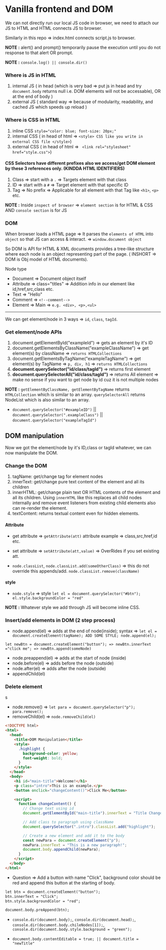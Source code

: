 # Vanilla frontend and DOM

We can not directly run our local JS code in browser, we need to attach our JS to HTML and HTML connects JS to browser. 

Similarly in this repo => index.html connects script.js to browser.

**NOTE :** alert() and prompt() temporarily pause the execution until you do not response to that alert OR prompt.

**NOTE :** `console.log() || console.dir()`

### Where is JS in HTML

1. internal JS    ( in head (which is very bad => put js in head and try `document.body` returns null i.e. DOM elements will not be accessable), OR at the end of body ) 
2. external JS    ( standard way => because of modularity, readability, and cached JS which speeds up reload )

### Where is CSS in HTML

1. inline CSS           `style="color: blue; font-size: 20px;"`
2. internal CSS        ( in head of html =>  ```<style> CSS like you write in external CSS file </style>```)
3. external CSS        ( in head of html => ``` <link rel="stylesheet" href="style.css">```)

#### CSS Selectors have different prefixes also we access/get DOM element by these 3 references only. (KINDDA HTML IDENTIFIERS)

1. Class => start with a ```.``` => Targets element with that class
2. ID    => start with a ```#``` => Target element with that specific ID
3. Tag   => No prefix            => Applicable for all element with that Tag like ```<h1>```, ```<p>``` etc.

**NOTE :** Inside `inspect of browser` => `element section` is for HTML & CSS AND `console section` is for JS

### DOM

When browser loads a HTML page => It parses the `elements of HTML` into `object` so that JS can access & interact. => `window.document object`  

So DOM is API for HTML & XML documents provides a tree-like structure where each node is an object representing part of the page. ( INSHORT => DOM is Obj model of HTML documents).

Node type

- Document         =>  Document object itself   
- Attribute        =>  class="titles" => Addition info in our element like id,href,src,class etc.
- Text             =>  "Hello"
- Comment          =>  `<!--comment-->`
- Element          =>  Main => `e.g. <div>, <p>,<ul>`

-----

We can get element/node in 3 ways => `id`, `class`, `tagId`.

### Get element/node APIs

1. document.getElementById("exampleId") => gets an element by it's ID
2. document.getElementsByClassName("exampleClassName") => get element(s) by className => `returns HTMLCollections`
3. document.getElementsByTagName("exampleTagName") =>  get element(s) by TagName => `p, div, h1` => `returns HTMLCollections`
4. **document.querySelector("id/class/tagId")** => returns first element
5. **document.querySelectorAll("id/class/tagId")** => returns All element => make no sense if you want to get node by id cuz it is not multiple nodes

**NOTE :** `getElementByClassName, getElementByTagName` returns `HTMLCollection` which is similar to an array. `querySelectorAll` returns NodeList which is also similar to an array.

- `document.querySelector("#exampleID")` || `document.querySelector(".exampleClass")` || `document.querySelector("exampleTagId")`

## DOM manipulation

Now we got the element/node by it's ID,class or tagId whatever, we can now manipulate the DOM.

### Change the DOM

1. tagName: get/change tag for element nodes
2. innerText: get/change pure text content of the element and all its children
3. innerHTML: get/change plain text OR HTML contents of the element and all its children. Using `innerHTML` like this replaces all child nodes internally and remove event listeners from existing child elements also can re-render the element.
4. textContent: returns textual content even for hidden elements.

#### Attribute 

- get attribute => `getAttribute(att)`   attribute example => class,src,href,id etc.
- set attribute => `setAttribute(att,value)`  => OverRides if you set existing att.

- `node.classList`, `node.classList.add(someOtherClass)` => this do not override this appends/add. `node.classList.remove(className)`

#### style

- `node.style` => style `let el = document.querySelector("#btn"); el.style.backgroundColor = "red"`

**NOTE :** Whatever style we add through JS will become inline CSS.

### Insert/add elements in DOM (2 step process)

- node.append(el)      => adds at the end of node(inside); syntax => `let el = document.createElement(tagName); ADD SOME STYLE; node.append(el);`

`let newBtn = document.createElement("button"); => newBtn.innerText ="click me"; => newBtn.append(someNode)`

- node.preappend(el)   => adds at the start of node (inside)
- node.before(el)      => adds before the node (outside)
- node.after(el)       => adds after the node (outside)
- appendChild(el)

### Delete element
s
- node.remove()   => `let para = document.querySelector("p"); para.remove();`
- removeChild(el) => `node.removeChild(el)`


```html
<!DOCTYPE html>
<html>
  <head>
    <title>DOM Manipulation</title>
    <style>
      .highlight {
        background-color: yellow;
        font-weight: bold;
      }
    </style>
  </head>
  <body>
    <h1 id="main-title">Welcome!</h1>
    <p class="intro">This is an example.</p>
    <button onclick="changeContent()">Click Me</button>

    <script>
      function changeContent() {
        // Change text using id
        document.getElementById("main-title").innerText = "Title Changed!";

        // Add class to paragraph using className 
        document.querySelector(".intro").classList.add("highlight");

        // Create a new element and add it to the body
        const newPara = document.createElement("p");
        newPara.innerText = "This is a new paragraph!";
        document.body.appendChild(newPara);
      }
    </script>
  </body>
</html>
```

- Question => Add a button with name "Click", background color should be red and append this button at the starting of body.

```html
let btn = document.createElement("button");
btn.innerText = "Click";
btn.style.backgroundColor = "red";

document.body.preAppend(btn);
```

- `console.dir(document.body);`, `console.dir(document.head);`, `console.dir(document.body.chileNodes[1]);`, `console.dir(document.body.style.background = "green");`

- `document.body.contentEditable = true; || document.title = "newTitle"`

